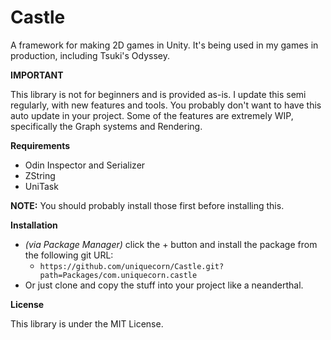# Castle

A framework for making 2D games in Unity. It's being used in my games in production, including Tsuki's Odyssey.

**IMPORTANT**

This library is not for beginners and is provided as-is. I update this semi regularly, with new features and tools. You probably don't want to have this auto update in your project. Some of the features are extremely WIP, specifically the Graph systems and Rendering.

**Requirements**
- Odin Inspector and Serializer
- ZString
- UniTask

**NOTE:** You should probably install those first before installing this.

**Installation**
- *(via Package Manager)* click the + button and install the package from the following git URL:
  - `https://github.com/uniquecorn/Castle.git?path=Packages/com.uniquecorn.castle`
- Or just clone and copy the stuff into your project like a neanderthal.

**License**

This library is under the MIT License.
